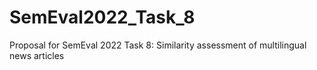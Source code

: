 # SemEval2022_Task_8
Proposal for SemEval 2022 Task 8: Similarity assessment of multilingual news articles

